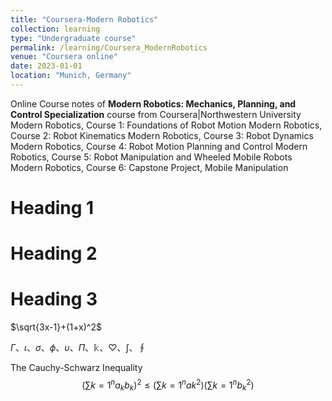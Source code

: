 ```yaml
---
title: "Coursera-Modern Robotics"
collection: learning
type: "Undergraduate course"
permalink: /learning/Coursera_ModernRobotics
venue: "Coursera online"
date: 2023-01-01
location: "Munich, Germany"
---
```


Online Course notes of **Modern Robotics: Mechanics, Planning, and Control Specialization** course from Coursera|Northwestern University 
Modern Robotics, Course 1: Foundations of Robot Motion
Modern Robotics, Course 2: Robot Kinematics
Modern Robotics, Course 3: Robot Dynamics
Modern Robotics, Course 4: Robot Motion Planning and Control
Modern Robotics, Course 5: Robot Manipulation and Wheeled Mobile Robots
Modern Robotics, Course 6: Capstone Project, Mobile Manipulation

Heading 1
======

Heading 2
======

Heading 3
======

 $\sqrt{3x-1}+(1+x)^2$

 $\Gamma$、$\iota$、$\sigma$、$\phi$、$\upsilon$、$\Pi$、$\Bbbk$、$\heartsuit$、$\int$、$\oint$

The Cauchy-Schwarz Inequality
$$\left( \sum{k=1}^n a_k b_k \right)^2 \leq \left( \sum{k=1}^n ak^2 \right) \left( \sum{k=1}^n b_k^2 \right)$$
